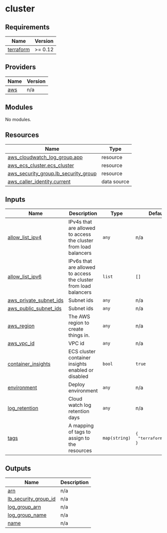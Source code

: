 # cluster

<!-- BEGINNING OF PRE-COMMIT-TERRAFORM DOCS HOOK -->
## Requirements

| Name | Version |
|------|---------|
| <a name="requirement_terraform"></a> [terraform](#requirement\_terraform) | >= 0.12 |

## Providers

| Name | Version |
|------|---------|
| <a name="provider_aws"></a> [aws](#provider\_aws) | n/a |

## Modules

No modules.

## Resources

| Name | Type |
|------|------|
| [aws_cloudwatch_log_group.app](https://registry.terraform.io/providers/hashicorp/aws/latest/docs/resources/cloudwatch_log_group) | resource |
| [aws_ecs_cluster.ecs_cluster](https://registry.terraform.io/providers/hashicorp/aws/latest/docs/resources/ecs_cluster) | resource |
| [aws_security_group.lb_security_group](https://registry.terraform.io/providers/hashicorp/aws/latest/docs/resources/security_group) | resource |
| [aws_caller_identity.current](https://registry.terraform.io/providers/hashicorp/aws/latest/docs/data-sources/caller_identity) | data source |

## Inputs

| Name | Description | Type | Default | Required |
|------|-------------|------|---------|:--------:|
| <a name="input_allow_list_ipv4"></a> [allow\_list\_ipv4](#input\_allow\_list\_ipv4) | IPv4s that are allowed to access the cluster from load balancers | `any` | n/a | yes |
| <a name="input_allow_list_ipv6"></a> [allow\_list\_ipv6](#input\_allow\_list\_ipv6) | IPv6s that are allowed to access the cluster from load balancers | `list` | `[]` | no |
| <a name="input_aws_private_subnet_ids"></a> [aws\_private\_subnet\_ids](#input\_aws\_private\_subnet\_ids) | Subnet ids | `any` | n/a | yes |
| <a name="input_aws_public_subnet_ids"></a> [aws\_public\_subnet\_ids](#input\_aws\_public\_subnet\_ids) | Subnet ids | `any` | n/a | yes |
| <a name="input_aws_region"></a> [aws\_region](#input\_aws\_region) | The AWS region to create things in. | `any` | n/a | yes |
| <a name="input_aws_vpc_id"></a> [aws\_vpc\_id](#input\_aws\_vpc\_id) | VPC id | `any` | n/a | yes |
| <a name="input_container_insights"></a> [container\_insights](#input\_container\_insights) | ECS cluster container insights enabled or disabled | `bool` | `true` | no |
| <a name="input_environment"></a> [environment](#input\_environment) | Deploy environment | `any` | n/a | yes |
| <a name="input_log_retention"></a> [log\_retention](#input\_log\_retention) | Cloud watch log retention days | `any` | n/a | yes |
| <a name="input_tags"></a> [tags](#input\_tags) | A mapping of tags to assign to the resources | `map(string)` | <pre>{<br>  "terraform": true<br>}</pre> | no |

## Outputs

| Name | Description |
|------|-------------|
| <a name="output_arn"></a> [arn](#output\_arn) | n/a |
| <a name="output_lb_security_group_id"></a> [lb\_security\_group\_id](#output\_lb\_security\_group\_id) | n/a |
| <a name="output_log_group_arn"></a> [log\_group\_arn](#output\_log\_group\_arn) | n/a |
| <a name="output_log_group_name"></a> [log\_group\_name](#output\_log\_group\_name) | n/a |
| <a name="output_name"></a> [name](#output\_name) | n/a |
<!-- END OF PRE-COMMIT-TERRAFORM DOCS HOOK -->
